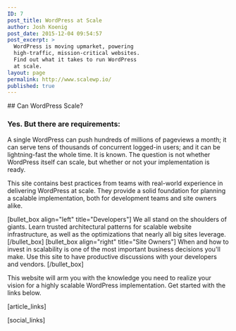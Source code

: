 ```yaml
---
ID: 7
post_title: WordPress at Scale
author: Josh Koenig
post_date: 2015-12-04 09:54:57
post_excerpt: >
  WordPress is moving upmarket, powering
  high-traffic, mission-critical websites.
  Find out what it takes to run WordPress
  at scale.
layout: page
permalink: http://www.scalewp.io/
published: true
---
```

<div id="wpas"></div>
## Can WordPress Scale?

### Yes. But there are requirements:

<span></span>A single WordPress can push hundreds of millions of pageviews a month; it can serve tens of thousands of concurrent logged-in users; and it can be lightning-fast the whole time. It is known. The question is not whether WordPress itself can scale, but whether or not your implementation is ready.

This site contains best practices from teams with real-world experience in delivering WordPress at scale. They provide a solid foundation for planning a scalable implementation, both for development teams and site owners alike.

[bullet_box align="left" title="Developers"]
We all stand on the shoulders of giants. Learn trusted architectural patterns for scalable website infrastructure, as well as the optimizations that nearly all big sites leverage.
[/bullet_box]
[bullet_box align="right" title="Site Owners"]
When and how to invest in scalability is one of the most important business decisions you'll make. Use this site to have productive discussions with your developers and vendors.
[/bullet_box]

This website will arm you with the knowledge you need to realize your vision for a highly scalable WordPress implementation. Get started with the links below.

<!--- Do not edit below this line. Automatically pulls in resources. -->

[article_links]

[social_links]